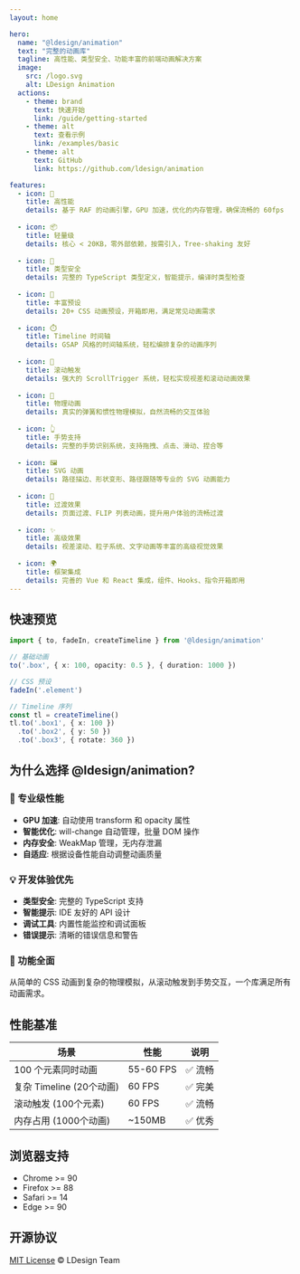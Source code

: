 ```yaml
---
layout: home

hero:
  name: "@ldesign/animation"
  text: "完整的动画库"
  tagline: 高性能、类型安全、功能丰富的前端动画解决方案
  image:
    src: /logo.svg
    alt: LDesign Animation
  actions:
    - theme: brand
      text: 快速开始
      link: /guide/getting-started
    - theme: alt
      text: 查看示例
      link: /examples/basic
    - theme: alt
      text: GitHub
      link: https://github.com/ldesign/animation

features:
  - icon: 🚀
    title: 高性能
    details: 基于 RAF 的动画引擎，GPU 加速，优化的内存管理，确保流畅的 60fps
    
  - icon: 📦
    title: 轻量级
    details: 核心 < 20KB，零外部依赖，按需引入，Tree-shaking 友好
    
  - icon: 🎯
    title: 类型安全
    details: 完整的 TypeScript 类型定义，智能提示，编译时类型检查
    
  - icon: 🎨
    title: 丰富预设
    details: 20+ CSS 动画预设，开箱即用，满足常见动画需求
    
  - icon: ⏱️
    title: Timeline 时间轴
    details: GSAP 风格的时间轴系统，轻松编排复杂的动画序列
    
  - icon: 📜
    title: 滚动触发
    details: 强大的 ScrollTrigger 系统，轻松实现视差和滚动动画效果
    
  - icon: 🎾
    title: 物理动画
    details: 真实的弹簧和惯性物理模拟，自然流畅的交互体验
    
  - icon: 👆
    title: 手势支持
    details: 完整的手势识别系统，支持拖拽、点击、滑动、捏合等
    
  - icon: 🖼️
    title: SVG 动画
    details: 路径描边、形状变形、路径跟随等专业的 SVG 动画能力
    
  - icon: 🔄
    title: 过渡效果
    details: 页面过渡、FLIP 列表动画，提升用户体验的流畅过渡
    
  - icon: ✨
    title: 高级效果
    details: 视差滚动、粒子系统、文字动画等丰富的高级视觉效果
    
  - icon: 🌍
    title: 框架集成
    details: 完善的 Vue 和 React 集成，组件、Hooks、指令开箱即用
---
```


## 快速预览

```typescript
import { to, fadeIn, createTimeline } from '@ldesign/animation'

// 基础动画
to('.box', { x: 100, opacity: 0.5 }, { duration: 1000 })

// CSS 预设
fadeIn('.element')

// Timeline 序列
const tl = createTimeline()
tl.to('.box1', { x: 100 })
  .to('.box2', { y: 50 })
  .to('.box3', { rotate: 360 })
```

## 为什么选择 @ldesign/animation?

### 🎯 专业级性能

- **GPU 加速**: 自动使用 transform 和 opacity 属性
- **智能优化**: will-change 自动管理，批量 DOM 操作
- **内存安全**: WeakMap 管理，无内存泄漏
- **自适应**: 根据设备性能自动调整动画质量

### 💡 开发体验优先

- **类型安全**: 完整的 TypeScript 支持
- **智能提示**: IDE 友好的 API 设计
- **调试工具**: 内置性能监控和调试面板
- **错误提示**: 清晰的错误信息和警告

### 🎨 功能全面

从简单的 CSS 动画到复杂的物理模拟，从滚动触发到手势交互，一个库满足所有动画需求。

## 性能基准

| 场景 | 性能 | 说明 |
|------|------|------|
| 100 个元素同时动画 | 55-60 FPS | ✅ 流畅 |
| 复杂 Timeline (20个动画) | 60 FPS | ✅ 完美 |
| 滚动触发 (100个元素) | 60 FPS | ✅ 流畅 |
| 内存占用 (1000个动画) | ~150MB | ✅ 优秀 |

## 浏览器支持

- Chrome >= 90
- Firefox >= 88
- Safari >= 14
- Edge >= 90

## 开源协议

[MIT License](https://github.com/ldesign/animation/blob/main/LICENSE) © LDesign Team

